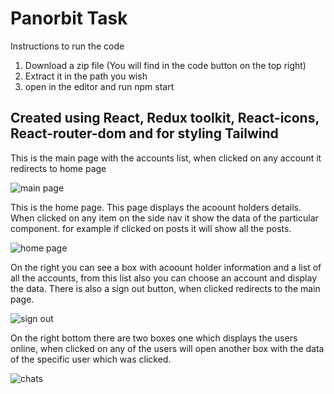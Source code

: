 # Panorbit Task

Instructions to run the code
1. Download a zip file (You will find in the code button on the top right)
2. Extract it in the path you wish
3. open in the editor and run npm start

## Created using React, Redux toolkit, React-icons, React-router-dom and for styling Tailwind 

This is the main page with the accounts list, when clicked on any account it redirects to home page

![main page](https://user-images.githubusercontent.com/101665844/235427535-b82eee2f-8eeb-4557-a457-c27c1dc4dbc7.PNG)

This is the home page. This page displays the acoount holders details. When clicked on any item on the side nav it show the data of the particular component. for example if clicked on posts it will show all the posts.

![home page](https://user-images.githubusercontent.com/101665844/235427792-7ec6cdfe-6c27-4273-946a-4fd0d1e99fc7.PNG)

On the right you can see a box with acoount holder information and a list of all the accounts, from this list also you can choose an account and display the data. There is also a sign out button, when clicked redirects to the main page.

![sign out](https://user-images.githubusercontent.com/101665844/235428042-4c9b21f6-5710-4352-9859-a5e1c3ee0f55.PNG)

On the right bottom there are two boxes one which displays the users online, when clicked on any of the users will open another box with the data of the specific user which was clicked.

![chats](https://user-images.githubusercontent.com/101665844/235428302-85a45f70-2cf2-4437-93fe-ee0440cbb775.PNG)
